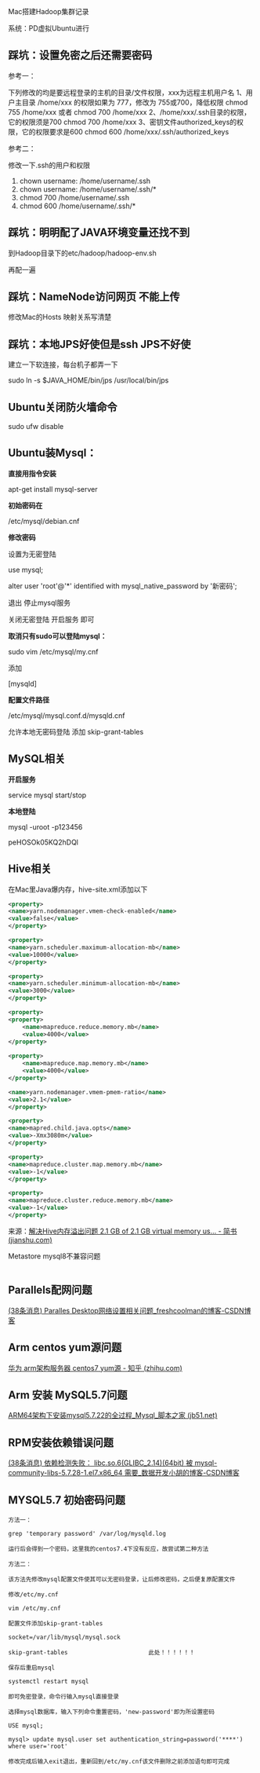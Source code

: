 Mac搭建Hadoop集群记录

系统：PD虚拟Ubuntu进行



## 踩坑：设置免密之后还需要密码

参考一：

下列修改的均是要远程登录的主机的目录/文件权限，xxx为远程主机用户名
1、用户主目录 /home/xxx 的权限如果为 777，修改为 755或700，降低权限
chmod 755 /home/xxx 或者  chmod 700 /home/xxx
2、/home/xxx/.ssh目录的权限，它的权限须是700
chmod 700 /home/xxx
3、密钥文件authorized_keys的权限，它的权限要求是600
chmod 600 /home/xxx/.ssh/authorized_keys



参考二：

修改一下.ssh的用户和权限

1. chown username: /home/username/.ssh 
2. chown username: /home/username/.ssh/* 
3. chmod 700 /home/username/.ssh 
4. chmod 600 /home/username/.ssh/* 



## 踩坑：明明配了JAVA环境变量还找不到

到Hadoop目录下的etc/hadoop/hadoop-env.sh

再配一遍



## 踩坑：NameNode访问网页 不能上传

修改Mac的Hosts 映射关系写清楚



## 踩坑：本地JPS好使但是ssh JPS不好使

建立一下软连接，每台机子都弄一下

sudo ln -s $JAVA_HOME/bin/jps /usr/local/bin/jps



## **Ubuntu关闭防火墙命令**

sudo ufw disable



## Ubuntu装Mysql：

**直接用指令安装**

apt-get install mysql-server



**初始密码在**

/etc/mysql/debian.cnf



**修改密码**

设置为无密登陆

use mysql;

alter user 'root'@'*' identified with mysql_native_password by '新密码';

退出 停止mysql服务

关闭无密登陆 开启服务 即可



**取消只有sudo可以登陆mysql：**

sudo vim /etc/mysql/my.cnf

添加

[mysqld]



**配置文件路径**

/etc/mysql/mysql.conf.d/mysqld.cnf

允许本地无密码登陆 添加 skip-grant-tables



## MySQL相关

**开启服务**

service mysql start/stop



**本地登陆**

mysql -uroot -p123456



peHOSOk05KQ2hDQl



## Hive相关

在Mac里Java爆内存，hive-site.xml添加以下

```xml
<property>
<name>yarn.nodemanager.vmem-check-enabled</name>
<value>false</value>
</property>

<property>
<name>yarn.scheduler.maximum-allocation-mb</name>
<value>10000</value>
</property>

<property>
<name>yarn.scheduler.minimum-allocation-mb</name>
<value>3000</value>
</property>

<property>
<property>
    <name>mapreduce.reduce.memory.mb</name>
    <value>4000</value>
</property>
  
<property>
    <name>mapreduce.map.memory.mb</name>
    <value>4000</value>
</property>

<name>yarn.nodemanager.vmem-pmem-ratio</name>
<value>2.1</value>
</property>

<property>
<name>mapred.child.java.opts</name>
<value>-Xmx3080m</value>
</property>

<property>
<name>mapreduce.cluster.map.memory.mb</name>
<value>-1</value>
</property>

<property>
<name>mapreduce.cluster.reduce.memory.mb</name>
<value>-1</value>
</property>
```

来源：[解决Hive内存溢出问题 2.1 GB of 2.1 GB virtual memory us... - 简书 (jianshu.com)](https://www.jianshu.com/p/7d32a32a6e43/)



Metastore mysql8不兼容问题

```

```



## Parallels配网问题

[(38条消息) Paralles Desktop网络设置相关问题_freshcoolman的博客-CSDN博客](https://blog.csdn.net/u014157109/article/details/101869118?utm_medium=distribute.pc_aggpage_search_result.none-task-blog-2)



## Arm centos yum源问题

[华为 arm架构服务器 centos7 yum源 - 知乎 (zhihu.com)](https://zhuanlan.zhihu.com/p/430561706)



## Arm 安装 MySQL5.7问题

[ARM64架构下安装mysql5.7.22的全过程_Mysql_脚本之家 (jb51.net)](https://www.jb51.net/article/217014.htm)



## RPM安装依赖错误问题

[(38条消息) 依赖检测失败： libc.so.6(GLIBC_2.14)(64bit) 被 mysql-community-libs-5.7.28-1.el7.x86_64 需要_数据开发小胡的博客-CSDN博客](https://blog.csdn.net/qq_42209718/article/details/122960335)



## MYSQL5.7 初始密码问题

```
方法一：

grep 'temporary password' /var/log/mysqld.log

运行后会得到一个密码，这里我的centos7.4下没有反应，故尝试第二种方法

方法二：

该方法先修改mysql配置文件使其可以无密码登录，让后修改密码，之后便复原配置文件

修改/etc/my.cnf

vim /etc/my.cnf

配置文件添加skip-grant-tables

socket=/var/lib/mysql/mysql.sock

skip-grant-tables                       此处！！！！！！

保存后重启mysql

systemctl restart mysql

即可免密登录，命令行输入mysql直接登录

选择mysql数据库，输入下列命令重置密码，'new-password'即为所设置密码

USE mysql;

mysql> update mysql.user set authentication_string=password('****') where user='root'

修改完成后输入exit退出，重新回到/etc/my.cnf该文件删除之前添加语句即可完成
```

